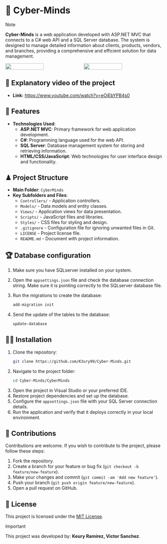 # 🚀 Cyber-Minds
> [!NOTE]
**Cyber-Minds** is a web application developed with ASP.NET MVC that connects to a C# web API and a SQL Server database. The system is designed to manage detailed information about clients, products, vendors, and branches, providing a comprehensive and efficient solution for data management.

<div style="display: flex;">
  <img src="https://github.com/user-attachments/assets/20924698-5290-4fe7-a5ae-041e02eb00d9" width="49%"></img>
  <img src="https://github.com/user-attachments/assets/bdd3ce65-ca9e-4b09-b324-634cab42d6bf" width="49%"></img>
</div>

## 🎥 Explanatory video of the project
- **Link:** https://www.youtube.com/watch?v=eOjEbYPB4s0

## 🔗 Features
- **Technologies Used**:
  - **ASP.NET MVC**: Primary framework for web application development.
  - **C#**: Programming language used for the web API.
  - **SQL Server**: Database management system for storing and retrieving information.
  - **HTML/CSS/JavaScript**: Web technologies for user interface design and functionality.

## ♟ Project Structure
- **Main Folder**: `CyberMinds`
- **Key Subfolders and Files**:
  - `Controllers/` - Application controllers.
  - `Models/` - Data models and entity classes.
  - `Views/` - Application views for data presentation.
  - `Scripts/` - JavaScript files and libraries.
  - `Styles/` - CSS files for styling and design.
  - `.gitignore` - Configuration file for ignoring unwanted files in Git.
  - `LICENSE` - Project license file.
  - `README.md` - Document with project information.

## 🏆 Database configuration

1. Make sure you have SQLserver installed on your system.

2. Open the `appsettings.json` file and check the database connection string. Make sure it is pointing correctly to the SQLserver database file.

3. Run the migrations to create the database:
    ```bash
    add-migration init
    ```
3. Send the update of the tables to the database:
    ```bash
    update-database
    ```
## 🐱‍👤 Installation
1. Clone the repository:
    ```bash
    git clone https://github.com/K3ury99/Cyber-Minds.git
    ```
2. Navigate to the project folder:
    ```bash
    cd Cyber-Minds/CyberMinds
    ```
3. Open the project in Visual Studio or your preferred IDE.
4. Restore project dependencies and set up the database.
5. Configure the `appsettings.json` file with your SQL Server connection details.
6. Run the application and verify that it deploys correctly in your local environment.

## 💎 Contributions
Contributions are welcome. If you wish to contribute to the project, please follow these steps:
1. Fork the repository.
2. Create a branch for your feature or bug fix (`git checkout -b feature/new-feature`).
3. Make your changes and commit (`git commit -am 'Add new feature'`).
4. Push your branch (`git push origin feature/new-feature`).
5. Open a pull request on GitHub.

## 📔 License
This project is licensed under the [MIT License](./LICENSE).

> [!IMPORTANT]
This project was developed by: **Keury Ramírez, Victor Sanchez**.
